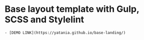 # Base layout template with Gulp, SCSS and Stylelint
    - [DEMO LINK](https://yatania.github.io/base-landing/)
